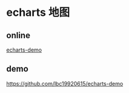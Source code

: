 # echarts 地图

## online

[echarts-demo](https://lbc19920615.github.io/charts/#/)

## demo

https://github.com/lbc19920615/echarts-demo